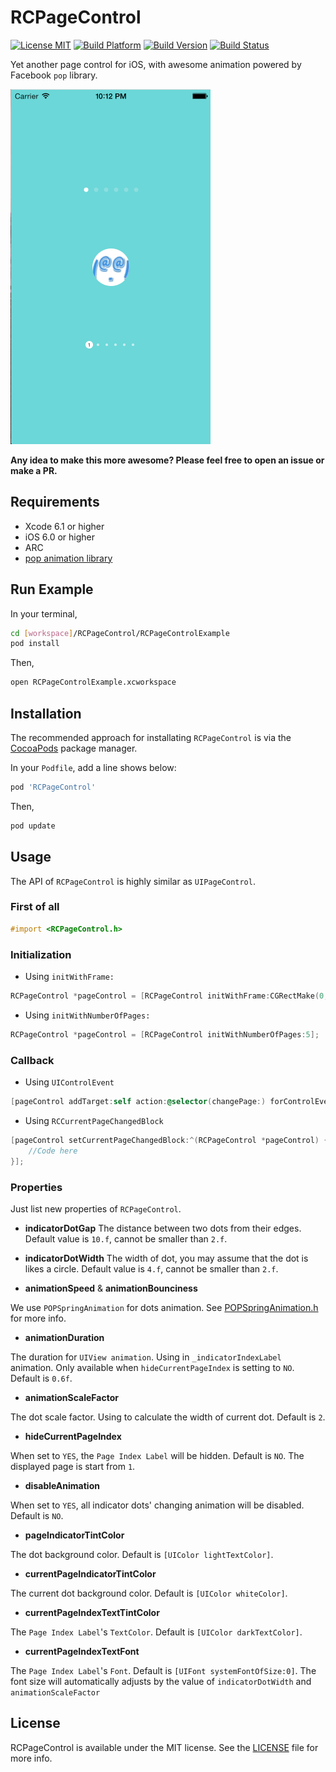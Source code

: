 # RCPageControl

[![License MIT](https://go-shields.herokuapp.com/license-MIT-blue.png)](https://github.com/RidgeCorn/RCPageControl/blob/master/LICENSE)
[![Build Platform](https://cocoapod-badges.herokuapp.com/p/RCPageControl/badge.png)](https://github.com/RidgeCorn/RCPageControl)
[![Build Version](https://cocoapod-badges.herokuapp.com/v/RCPageControl/badge.png)](https://github.com/RidgeCorn/RCPageControl)
[![Build Status](https://travis-ci.org/RidgeCorn/RCPageControl.png?branch=master)](https://travis-ci.org/RidgeCorn/RCPageControl)

Yet another page control for iOS, with awesome animation powered by Facebook `pop` library.

<img src="https://raw.githubusercontent.com/lukamarin/RCPageControl-obj-c/master/RCPageControlDemo.gif" alt="RCPageControlDemo" width="320" height="568" />


**Any idea to make this more awesome? Please feel free to open an issue or make a PR.**



## Requirements
* Xcode 6.1 or higher
* iOS 6.0 or higher
* ARC
* [pop animation library](https://github.com/facebook/pop)



## Run Example

In your terminal,

``` bash
cd [workspace]/RCPageControl/RCPageControlExample
pod install
```

Then,

``` bash
open RCPageControlExample.xcworkspace
```



## Installation


The recommended approach for installating `RCPageControl` is via the [CocoaPods](http://cocoapods.org/) package manager.

In your `Podfile`, add a line shows below:

``` bash
pod 'RCPageControl'
```

Then,

``` bash
pod update
```



## Usage

The API of `RCPageControl` is highly similar
as `UIPageControl`.



### First of all

```objective-c
#import <RCPageControl.h>
```



### Initialization


- Using `initWithFrame:`

```objective-c
RCPageControl *pageControl = [RCPageControl initWithFrame:CGRectMake(0, 0, 100, 10)];
```


- Using `initWithNumberOfPages:`

```objective-c
RCPageControl *pageControl = [RCPageControl initWithNumberOfPages:5];
```



### Callback


- Using `UIControlEvent`

```objective-c
[pageControl addTarget:self action:@selector(changePage:) forControlEvents:UIControlEventValueChanged];
```


- Using `RCCurrentPageChangedBlock`

```objective-c
[pageControl setCurrentPageChangedBlock:^(RCPageControl *pageControl) {
    //Code here
}];
```



### Properties

Just list new properties of `RCPageControl`.


- **indicatorDotGap**
The distance between two dots from their edges. Default value is `10.f`, cannot be smaller than `2.f`.


- **indicatorDotWidth**
The width of dot, you may assume that the dot is likes a circle. Default value is `4.f`, cannot be smaller than `2.f`.


- **animationSpeed** & **animationBounciness**

We use `POPSpringAnimation` for dots animation. See [POPSpringAnimation.h](https://github.com/facebook/pop/blob/master/pop/POPSpringAnimation.h) for more info.


- **animationDuration**

The duration for `UIView animation`. Using in `_indicatorIndexLabel` animation. Only available when `hideCurrentPageIndex` is setting to `NO`. Default is `0.6f`. 


- **animationScaleFactor**

The dot scale factor. Using to calculate the width of current dot. Default is `2`.


- **hideCurrentPageIndex**

When set to `YES`, the `Page Index Label` will be hidden. Default is `NO`. The displayed page is start from `1`.


- **disableAnimation**

When set to `YES`, all indicator dots' changing animation will be disabled. Default is `NO`.


- **pageIndicatorTintColor**

The dot background color. Default is `[UIColor lightTextColor]`.


- **currentPageIndicatorTintColor**

The current dot background color. Default is `[UIColor whiteColor]`.


- **currentPageIndexTextTintColor**

The `Page Index Label`'s `TextColor`. Default is `[UIColor darkTextColor]`.


- **currentPageIndexTextFont**

The `Page Index Label`'s `Font`. Default is `[UIFont systemFontOfSize:0]`. The font size will automatically adjusts by the value of `indicatorDotWidth` and `animationScaleFactor`



## License

RCPageControl is available under the MIT license. See the [LICENSE](https://github.com/lukamarin/RCPageControl-obj-c/blob/master/LICENSE) file for more info.
